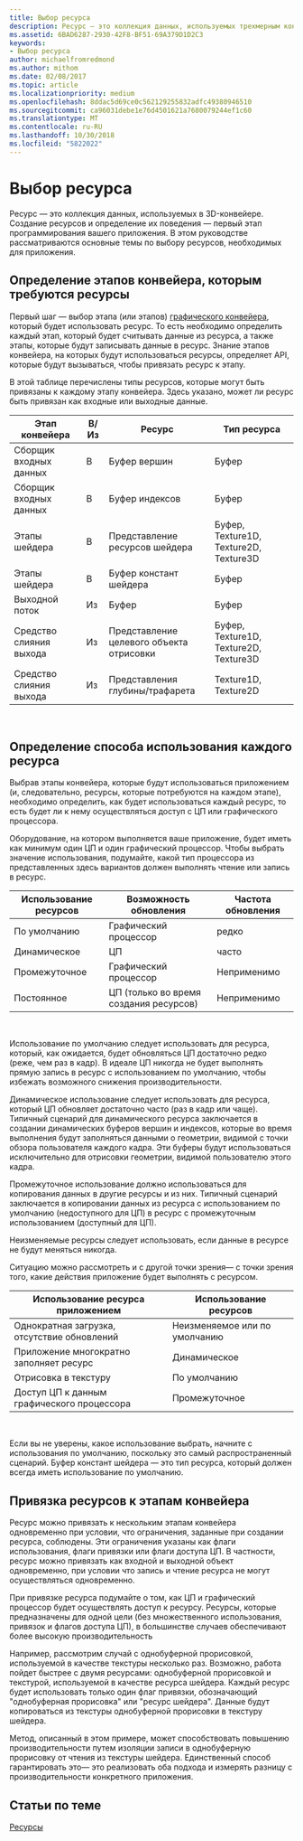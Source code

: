```yaml
---
title: Выбор ресурса
description: Ресурс — это коллекция данных, используемых трехмерным конвейером.
ms.assetid: 6BAD6287-2930-42F8-BF51-69A379D1D2C3
keywords:
- Выбор ресурса
author: michaelfromredmond
ms.author: mithom
ms.date: 02/08/2017
ms.topic: article
ms.localizationpriority: medium
ms.openlocfilehash: 8ddac5d69ce0c562129255832adfc49380946510
ms.sourcegitcommit: ca96031debe1e76d4501621a7680079244ef1c60
ms.translationtype: MT
ms.contentlocale: ru-RU
ms.lasthandoff: 10/30/2018
ms.locfileid: "5822022"
---
```

# <a name="choosing-a-resource"></a>Выбор ресурса


Ресурс — это коллекция данных, используемых в 3D-конвейере. Создание ресурсов и определение их поведения — первый этап программирования вашего приложения. В этом руководстве рассматриваются основные темы по выбору ресурсов, необходимых для приложения.

## <a name="span-ididentifybindingspanspan-ididentifybindingspanspan-ididentifybindingspanidentify-pipeline-stages-that-need-resources"></a><span id="Identify_Binding"></span><span id="identify_binding"></span><span id="IDENTIFY_BINDING"></span>Определение этапов конвейера, которым требуются ресурсы


Первый шаг — выбор этапа (или этапов) [графического конвейера](graphics-pipeline.md), который будет использовать ресурс. То есть необходимо определить каждый этап, который будет считывать данные из ресурса, а также этапы, которые будут записывать данные в ресурс. Знание этапов конвейера, на которых будут использоваться ресурсы, определяет API, которые будут вызываться, чтобы привязать ресурс к этапу.

В этой таблице перечислены типы ресурсов, которые могут быть привязаны к каждому этапу конвейера. Здесь указано, может ли ресурс быть привязан как входные или выходные данные.

| Этап конвейера  | В/Из | Ресурс               | Тип ресурса                           |
|-----------------|--------|------------------------|-----------------------------------------|
| Сборщик входных данных | В     | Буфер вершин          | Буфер                                  |
| Сборщик входных данных | В     | Буфер индексов           | Буфер                                  |
| Этапы шейдера   | В     | Представление ресурсов шейдера    | Буфер, Texture1D, Texture2D, Texture3D |
| Этапы шейдера   | В     | Буфер констант шейдера | Буфер                                  |
| Выходной поток   | Из    | Буфер                 | Буфер                                  |
| Средство слияния выхода   | Из    | Представление целевого объекта отрисовки     | Буфер, Texture1D, Texture2D, Texture3D |
| Средство слияния выхода   | Из    | Представления глубины/трафарета     | Texture1D, Texture2D                    |

 

## <a name="span-ididentifyusagespanspan-ididentifyusagespanspan-ididentifyusagespanidentify-how-each-resource-will-be-used"></a><span id="Identify_Usage"></span><span id="identify_usage"></span><span id="IDENTIFY_USAGE"></span>Определение способа использования каждого ресурса


Выбрав этапы конвейера, которые будут использоваться приложением (и, следовательно, ресурсы, которые потребуются на каждом этапе), необходимо определить, как будет использоваться каждый ресурс, то есть будет ли к нему осуществляться доступ с ЦП или графического процессора.

Оборудование, на котором выполняется ваше приложение, будет иметь как минимум один ЦП и один графический процессор. Чтобы выбрать значение использования, подумайте, какой тип процессора из представленных здесь вариантов должен выполнять чтение или запись в ресурс.

| Использование ресурсов | Возможность обновления                    | Частота обновления |
|----------------|--------------------------------------|---------------------|
| По умолчанию        | Графический процессор                                  | редко        |
| Динамическое        | ЦП                                  | часто          |
| Промежуточное        | Графический процессор                                  | Неприменимо                 |
| Постоянное      | ЦП (только во время создания ресурсов) | Неприменимо                 |

 

Использование по умолчанию следует использовать для ресурса, который, как ожидается, будет обновляться ЦП достаточно редко (реже, чем раз в кадр). В идеале ЦП никогда не будет выполнять прямую запись в ресурс с использованием по умолчанию, чтобы избежать возможного снижения производительности.

Динамическое использование следует использовать для ресурса, который ЦП обновляет достаточно часто (раз в кадр или чаще). Типичный сценарий для динамического ресурса заключается в создании динамических буферов вершин и индексов, которые во время выполнения будут заполняться данными о геометрии, видимой с точки обзора пользователя каждого кадра. Эти буферы будут использоваться исключительно для отрисовки геометрии, видимой пользователю этого кадра.

Промежуточное использование должно использоваться для копирования данных в другие ресурсы и из них. Типичный сценарий заключается в копировании данных из ресурса с использованием по умолчанию (недоступного для ЦП) в ресурс с промежуточным использованием (доступный для ЦП).

Неизменяемые ресурсы следует использовать, если данные в ресурсе не будут меняться никогда.

Ситуацию можно рассмотреть и с другой точки зрения— с точки зрения того, какие действия приложение будет выполнять с ресурсом.

| Использование ресурса приложением     | Использование ресурсов       |
|---------------------------------------|----------------------|
| Однократная загрузка, отсутствие обновлений            | Неизменяемое или по умолчанию |
| Приложение многократно заполняет ресурс | Динамическое              |
| Отрисовка в текстуру                     | По умолчанию              |
| Доступ ЦП к данным графического процессора                | Промежуточное              |

 

Если вы не уверены, какое использование выбрать, начните с использования по умолчанию, поскольку это самый распространенный сценарий. Буфер констант шейдера — это тип ресурса, который должен всегда иметь использование по умолчанию.

## <a name="span-idresourcetypesandpipelinestagesspanspan-idresourcetypesandpipelinestagesspanspan-idresourcetypesandpipelinestagesspanbinding-resources-to-pipeline-stages"></a><span id="Resource_Types_and_Pipeline_stages"></span><span id="resource_types_and_pipeline_stages"></span><span id="RESOURCE_TYPES_AND_PIPELINE_STAGES"></span>Привязка ресурсов к этапам конвейера


Ресурс можно привязать к нескольким этапам конвейера одновременно при условии, что ограничения, заданные при создании ресурса, соблюдены. Эти ограничения указаны как флаги использования, флаги привязки или флаги доступа ЦП. В частности, ресурс можно привязать как входной и выходной объект одновременно, при условии что запись и чтение ресурса не могут осуществляться одновременно.

При привязке ресурса подумайте о том, как ЦП и графический процессор будет осуществлять доступ к ресурсу. Ресурсы, которые предназначены для одной цели (без множественного использования, привязок и флагов доступа ЦП), в большинстве случаев обеспечивают более высокую производительность

Например, рассмотрим случай с однобуферной прорисовкой, используемой в качестве текстуры несколько раз. Возможно, работа пойдет быстрее с двумя ресурсами: однобуферной прорисовкой и текстурой, используемой в качестве ресурса шейдера. Каждый ресурс будет использовать только один флаг привязки, обозначающий "однобуферная прорисовка" или "ресурс шейдера". Данные будут копироваться из текстуры однобуферной прорисовки в текстуру шейдера.

Метод, описанный в этом примере, может способствовать повышению производительности путем изоляции записи в однобуферную прорисовку от чтения из текстуры шейдера. Единственный способ гарантировать это— это реализовать оба подхода и измерять разницу с производительности конкретного приложения.

## <a name="span-idrelated-topicsspanrelated-topics"></a><span id="related-topics"></span>Статьи по теме


[Ресурсы](resources.md)

 

 




